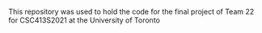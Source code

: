 This repository was used to hold the code for the final project of Team 22 for CSC413S2021 at the University of Toronto

